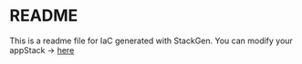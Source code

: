 # README
This is a readme file for IaC generated with StackGen.
You can modify your appStack -> [here](http://main.dev.stackgen.com/appstacks/5ce395d5-d677-4922-ad50-b1da0db3446d)

